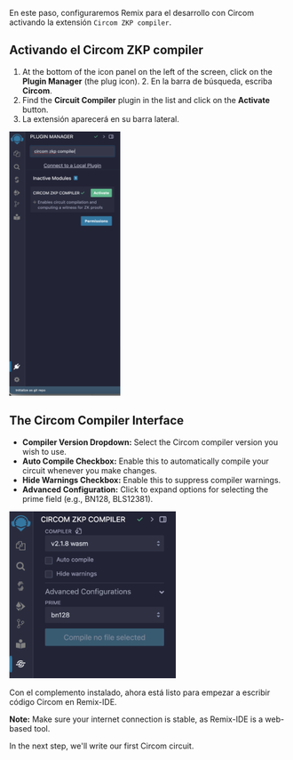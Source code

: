 En este paso, configuraremos Remix para el desarrollo con Circom activando la extensión `Circom ZKP compiler`.

## Activando el Circom ZKP compiler

1. At the bottom of the icon panel on the left of the screen, click on the **Plugin Manager** (the plug icon).
   2. En la barra de búsqueda, escriba **Circom**.
2. Find the **Circuit Compiler** plugin in the list and click on the **Activate** button.
3. La extensión aparecerá en su barra lateral.

<img src="https://raw.githubusercontent.com/ethereum/remix-workshops/master/CircomIntro/step-2/images/install_plugin.png" alt="install-plugin" width=200 height=475>

## The Circom Compiler Interface

- **Compiler Version Dropdown:** Select the Circom compiler version you wish to use.
- **Auto Compile Checkbox:** Enable this to automatically compile your circuit whenever you make changes.
- **Hide Warnings Checkbox:** Enable this to suppress compiler warnings.
- **Advanced Configuration:** Click to expand options for selecting the prime field (e.g., BN128, BLS12381).

<img src="https://raw.githubusercontent.com/ethereum/remix-workshops/master/CircomIntro/step-2/images/compiler_interface.png" alt="compiler-interface" width=300 height=300>

Con el complemento instalado, ahora está listo para empezar a escribir código Circom en Remix-IDE.

**Note:** Make sure your internet connection is stable, as Remix-IDE is a web-based tool.

In the next step, we'll write our first Circom circuit.
